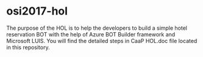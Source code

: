 # osi2017-hol
The purpose of the HOL is to help the developers to build a simple hotel reservation BOT with the help of Azure BOT Builder framework and Microsoft LUIS. You will find the detailed steps in CaaP HOL.doc file located in this repository.
